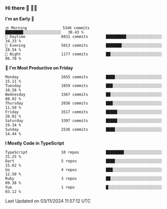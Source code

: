 ### Hi there 👋 🧑‍💻



<!--START_SECTION:waka-->
**I'm an Early 🐤** 

```text
🌞 Morning                5346 commits        ████████░░░░░░░░░░░░░░░░░   30.43 % 
🌆 Daytime                6031 commits        █████████░░░░░░░░░░░░░░░░   34.33 % 
🌃 Evening                5013 commits        ███████░░░░░░░░░░░░░░░░░░   28.54 % 
🌙 Night                  1177 commits        ██░░░░░░░░░░░░░░░░░░░░░░░   06.70 % 
```
📅 **I'm Most Productive on Friday** 

```text
Monday                   2655 commits        ████░░░░░░░░░░░░░░░░░░░░░   15.11 % 
Tuesday                  1859 commits        ███░░░░░░░░░░░░░░░░░░░░░░   10.58 % 
Wednesday                1567 commits        ██░░░░░░░░░░░░░░░░░░░░░░░   08.92 % 
Thursday                 2036 commits        ███░░░░░░░░░░░░░░░░░░░░░░   11.59 % 
Friday                   3517 commits        █████░░░░░░░░░░░░░░░░░░░░   20.02 % 
Saturday                 3397 commits        █████░░░░░░░░░░░░░░░░░░░░   19.34 % 
Sunday                   2536 commits        ████░░░░░░░░░░░░░░░░░░░░░   14.44 % 
```


**I Mostly Code in TypeScript** 

```text
TypeScript               10 repos            ████████░░░░░░░░░░░░░░░░░   31.25 % 
Dart                     5 repos             ████░░░░░░░░░░░░░░░░░░░░░   15.62 % 
Go                       4 repos             ███░░░░░░░░░░░░░░░░░░░░░░   12.50 % 
Ruby                     3 repos             ██░░░░░░░░░░░░░░░░░░░░░░░   09.38 % 
Vue                      1 repo              █░░░░░░░░░░░░░░░░░░░░░░░░   03.12 % 
```




 Last Updated on 03/11/2024 11:57:12 UTC
<!--END_SECTION:waka-->


